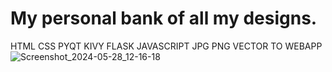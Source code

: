 # My personal bank of all my designs.
HTML CSS PYQT KIVY FLASK JAVASCRIPT JPG PNG VECTOR TO WEBAPP
![Screenshot_2024-05-28_12-16-18](https://github.com/duguayworld/images/assets/153779837/cb761302-ff56-4ff0-bdb1-a27f5fcc1ef8)
